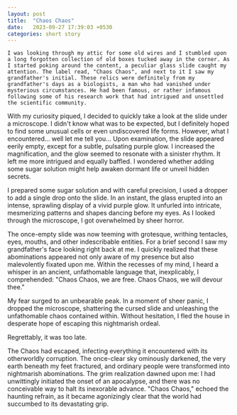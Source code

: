 ```yaml
---
layout: post
title:  "Chaos Chaos"
date:   2023-09-27 17:39:03 +0530
categories: short story
---
```


    I was looking through my attic for some old wires and I stumbled upon a long forgotten collection of old boxes tucked away in the corner. As I started poking around the content, a peculiar glass slide caught my attention. The label read, "Chaos Chaos", and next to it I saw my grandfather's initial. These relics were definitely from my grandfather's days as a biologists, a man who had vanished under mysterious circumstances. He had been famous, or rather infamous following some of his research work that had intrigued and unsettled the scientific community. 

With my curiosity piqued, I decided to quickly take a look at the slide under a microscope. I didn't know what was to be expected, but I definitely hoped to find some unusual cells or even undiscovered life forms. However, what I encountered... well let me tell you... Upon examination, the slide appeared eerily empty, except for a subtle, pulsating purple glow. I increased the magnification, and the glow seemed to resonate with a sinister rhythm. It left me more intrigued and equally baffled. I wondered whether adding some sugar solution might help awaken dormant life or unveil hidden secrets.

I prepared some sugar solution and with careful precision, I used a dropper to add a single drop onto the slide. In an instant, the glass erupted into an intense, sprawling display of a vivid purple glow. It unfurled into intricate, mesmerizing patterns and shapes dancing before my eyes. As I looked through the microscope, I got overwhelmed by sheer horror.

The once-empty slide was now teeming with grotesque, writhing tentacles, eyes, mouths, and other indescribable entities. For a brief second I saw my grandfather's face looking right back at me. I quickly realized that these abominations appeared not only aware of my presence but also malevolently fixated upon me. Within the recesses of my mind, I heard a whisper in an ancient, unfathomable language that, inexplicably, I comprehended: "Chaos Chaos, we are free. Chaos Chaos, we will devour thee."

My fear surged to an unbearable peak. In a moment of sheer panic, I dropped the microscope, shattering the cursed slide and unleashing the unfathomable chaos contained within. Without hesitation, I fled the house in desperate hope of escaping this nightmarish ordeal. 

Regrettably, it was too late.

The Chaos had escaped, infecting everything it encountered with its otherworldly corruption. The once-clear sky ominously darkened, the very earth beneath my feet fractured, and ordinary people were transformed into nightmarish abominations. The grim realization dawned upon me:  I had unwittingly initiated the onset of an apocalypse, and there was no conceivable way to halt its inexorable advance. "Chaos Chaos," echoed the haunting refrain, as it became agonizingly clear that the world had succumbed to its devastating grip.